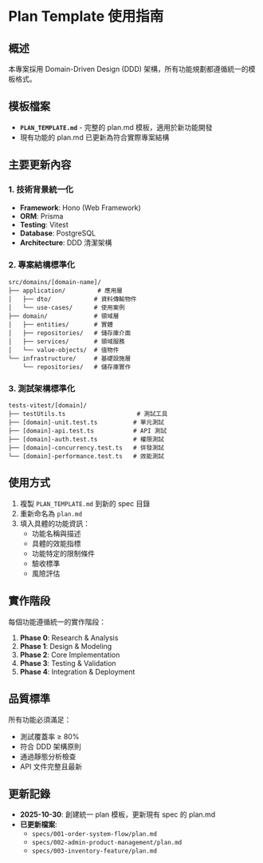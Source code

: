 # Plan Template 使用指南

## 概述

本專案採用 Domain-Driven Design (DDD) 架構，所有功能規劃都遵循統一的模板格式。

## 模板檔案

- **`PLAN_TEMPLATE.md`** - 完整的 plan.md 模板，適用於新功能開發
- 現有功能的 plan.md 已更新為符合實際專案結構

## 主要更新內容

### 1. 技術背景統一化
- **Framework**: Hono (Web Framework)
- **ORM**: Prisma  
- **Testing**: Vitest
- **Database**: PostgreSQL
- **Architecture**: DDD 清潔架構

### 2. 專案結構標準化
```
src/domains/[domain-name]/
├── application/         # 應用層
│   ├── dto/            # 資料傳輸物件
│   └── use-cases/      # 使用案例
├── domain/             # 領域層
│   ├── entities/       # 實體
│   ├── repositories/   # 儲存庫介面
│   ├── services/       # 領域服務
│   └── value-objects/  # 值物件
└── infrastructure/     # 基礎設施層
    └── repositories/   # 儲存庫實作
```

### 3. 測試架構標準化
```
tests-vitest/[domain]/
├── testUtils.ts                    # 測試工具
├── [domain]-unit.test.ts          # 單元測試
├── [domain]-api.test.ts           # API 測試
├── [domain]-auth.test.ts          # 權限測試
├── [domain]-concurrency.test.ts   # 併發測試
└── [domain]-performance.test.ts   # 效能測試
```

## 使用方式

1. 複製 `PLAN_TEMPLATE.md` 到新的 spec 目錄
2. 重新命名為 `plan.md`
3. 填入具體的功能資訊：
   - 功能名稱與描述
   - 具體的效能指標
   - 功能特定的限制條件
   - 驗收標準
   - 風險評估

## 實作階段

每個功能遵循統一的實作階段：

1. **Phase 0**: Research & Analysis
2. **Phase 1**: Design & Modeling  
3. **Phase 2**: Core Implementation
4. **Phase 3**: Testing & Validation
5. **Phase 4**: Integration & Deployment

## 品質標準

所有功能必須滿足：
- 測試覆蓋率 ≥ 80%
- 符合 DDD 架構原則
- 通過靜態分析檢查
- API 文件完整且最新

## 更新記錄

- **2025-10-30**: 創建統一 plan 模板，更新現有 spec 的 plan.md
- **已更新檔案**:
  - `specs/001-order-system-flow/plan.md`
  - `specs/002-admin-product-management/plan.md`
  - `specs/003-inventory-feature/plan.md`